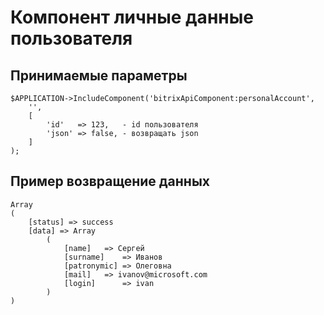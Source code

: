 # Компонент личные данные пользователя

## Принимаемые параметры
```
$APPLICATION->IncludeComponent('bitrixApiComponent:personalAccount',
	'',
	[
		'id'   => 123,   - id пользователя
		'json' => false, - возвращать json
	]
);
```
## Пример возвращение данных
```
Array
(
    [status] => success
    [data] => Array
        (
            [name] 	 => Сергей
            [surname] 	 => Иванов
            [patronymic] => Олеговна
            [mail] 	 => ivanov@microsoft.com
            [login] 	 => ivan
        )
)
```
